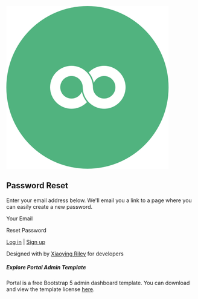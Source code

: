 <a href="index.html" class="app-logo"><img src="assets/images/app-logo.svg" alt="logo" class="logo-icon me-2" /></a>

Password Reset
--------------

Enter your email address below. We'll email you a link to a page where you can easily create a new password.

Your Email

Reset Password

<a href="login.html" class="app-link">Log in</a> <span class="px-2">|</span> <a href="login.html" class="app-link">Sign up</a>

<span class="small">Designed with by <a href="http://themes.3rdwavemedia.com" class="app-link">Xiaoying Riley</a> for developers</span>

##### Explore Portal Admin Template

Portal is a free Bootstrap 5 admin dashboard template. You can download and view the template license [here](https://themes.3rdwavemedia.com/bootstrap-templates/admin-dashboard/portal-free-bootstrap-admin-dashboard-template-for-developers/).
